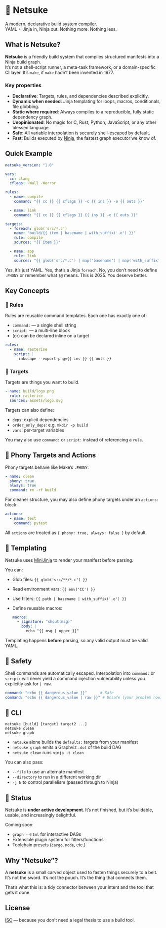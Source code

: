 # 🧵 Netsuke

A modern, declarative build system compiler.  
YAML + Jinja in, Ninja out. Nothing more. Nothing less.

## What is Netsuke?

**Netsuke** is a friendly build system that compiles structured manifests into a Ninja build graph.  
It’s not a shell-script runner, a meta-task framework, or a domain-specific CI layer. It’s `make`, if `make` hadn’t been invented in 1977.

### Key properties

- **Declarative**: Targets, rules, and dependencies described explicitly.
- **Dynamic when needed**: Jinja templating for loops, macros, conditionals, file globbing.
- **Static where required**: Always compiles to a reproducible, fully static dependency graph.
- **Unopinionated**: No magic for C, Rust, Python, JavaScript, or any other blessed language.
- **Safe**: All variable interpolation is securely shell-escaped by default.
- **Fast**: Builds executed by [Ninja](https://ninja-build.org/), the fastest graph executor we know of.

## Quick Example

```yaml
netsuke_version: "1.0"

vars:
  cc: clang
  cflags: -Wall -Werror

rules:
  - name: compile
    command: "{{ cc }} {{ cflags }} -c {{ ins }} -o {{ outs }}"

  - name: link
    command: "{{ cc }} {{ cflags }} {{ ins }} -o {{ outs }}"

targets:
  - foreach: glob('src/*.c')
    name: "build/{{ item | basename | with_suffix('.o') }}"
    rule: compile
    sources: "{{ item }}"

  - name: app
    rule: link
    sources: "{{ glob('src/*.c') | map('basename') | map('with_suffix', '.o') }}"
````

Yes, it’s just YAML.
Yes, that’s a Jinja `foreach`.
No, you don’t need to define `.PHONY` or remember what `$@` means.
This is 2025. You deserve better.

## Key Concepts

### 🔨 Rules

Rules are reusable command templates. Each one has exactly one of:

* `command:` — a single shell string
* `script:` — a multi-line block
* (or) can be declared inline on a target

```yaml
rules:
  - name: rasterise
    script: |
      inkscape --export-png={{ ins }} {{ outs }}
```

### 🎯 Targets

Targets are things you want to build.

```yaml
- name: build/logo.png
  rule: rasterise
  sources: assets/logo.svg
```

Targets can also define:

* `deps`: explicit dependencies
* `order_only_deps`: e.g. `mkdir -p build`
* `vars`: per-target variables

You may also use `command:` or `script:` instead of referencing a `rule`.

## 🧪 Phony Targets and Actions

Phony targets behave like Make’s `.PHONY`:

```yaml
- name: clean
  phony: true
  always: true
  command: rm -rf build
```

For cleaner structure, you may also define phony targets under an `actions:` block:

```yaml
actions:
  - name: test
    command: pytest
```

All `actions` are treated as `{ phony: true, always: false }` by default.

## 🧠 Templating

Netsuke uses [MiniJinja](https://docs.rs/minijinja) to render your manifest before parsing.

You can:

* Glob files: `{{ glob('src/**/*.c') }}`
* Read environment vars: `{{ env('CC') }}`
* Use filters: `{{ path | basename | with_suffix('.o') }}`
* Define reusable macros:

  ```yaml
  macros:
    - signature: "shout(msg)"
      body: |
        echo "{{ msg | upper }}"
  ```

Templating happens **before** parsing, so any valid output must be valid YAML.

## 🔐 Safety

Shell commands are automatically escaped.
Interpolation into `command:` or `script:` will never yield a command injection vulnerability unless you explicitly ask for `| raw`.

```yaml
command: "echo {{ dangerous_value }}"      # Safe
command: "echo {{ dangerous_value | raw }}" # Unsafe (your problem now)
```

## 🔧 CLI

```shell
netsuke [build] [target1 target2 ...]
netsuke clean
netsuke graph
```

* `netsuke` alone builds the `defaults:` targets from your manifest
* `netsuke graph` emits a Graphviz `.dot` of the build DAG
* `netsuke clean` runs `ninja -t clean`

You can also pass:

* `--file` to use an alternate manifest
* `--directory` to run in a different working dir
* `-j N` to control parallelism (passed through to Ninja)

## 🚧 Status

Netsuke is **under active development**.
It’s not finished, but it’s buildable, usable, and increasingly delightful.

Coming soon:

* `graph --html` for interactive DAGs
* Extensible plugin system for filters/functions
* Toolchain presets (`cargo`, `node`, etc.)

## Why “Netsuke”?

A **netsuke** is a small carved object used to fasten things securely to a belt.
It’s not the sword. It’s not the pouch. It’s the thing that connects them.

That’s what this is: a tidy connector between your intent and the tool that gets it done.

## License

[ISC](https://opensource.org/licenses/ISC) — because you don't need a legal thesis to use a build tool.
